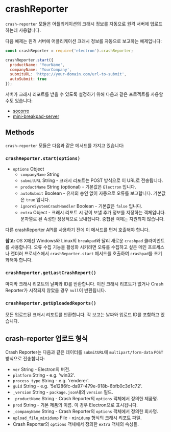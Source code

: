 ﻿# crashReporter

`crash-reporter` 모듈은 어플리케이션의 크래시 정보를 자동으로 원격 서버에
업로드하는데 사용합니다.

다음 예제는 윈격 서버에 어플리케이션 크래시 정보를 자동으로 보고하는 예제입니다:

```javascript
const crashReporter = require('electron').crashReporter;

crashReporter.start({
  productName: 'YourName',
  companyName: 'YourCompany',
  submitURL: 'https://your-domain.com/url-to-submit',
  autoSubmit: true
});
```

서버가 크래시 리포트를 받을 수 있도록 설정하기 위해 다음과 같은 프로젝트를 사용할 수도
있습니다:

* [socorro](https://github.com/mozilla/socorro)
* [mini-breakpad-server](https://github.com/electron/mini-breakpad-server)

## Methods

`crash-reporter` 모듈은 다음과 같은 메서드를 가지고 있습니다:

### `crashReporter.start(options)`

* `options` Object
  * `companyName` String
  * `submitURL` String - 크래시 리포트는 POST 방식으로 이 URL로 전송됩니다.
  * `productName` String (optional) - 기본값은 `Electron` 입니다.
  * `autoSubmit` Boolean - 유저의 승인 없이 자동으로 오류를 보고합니다. 기본값은
    `true` 입니다.
  * `ignoreSystemCrashHandler` Boolean - 기본값은 `false` 입니다.
  * `extra` Object - 크래시 리포트 시 같이 보낼 추가 정보를 지정하는 객체입니다.
    문자열로 된 속성만 정상적으로 보내집니다. 중첩된 객체는 지원되지 않습니다.

다른 crashReporter API를 사용하기 전에 이 메서드를 먼저 호출해야 합니다.

**참고:** OS X에선 Windows와 Linux의 `breakpad`와 달리 새로운 `crashpad`
클라이언트를 사용합니다. 오류 수집 기능을 활성화 시키려면 오류를 수집하고 싶은 메인
프로세스나 랜더러 프로세스에서 `crashReporter.start` 메서드를 호출하여 `crashpad`를
초기화해야 합니다.

### `crashReporter.getLastCrashReport()`

마지막 크래시 리포트의 날짜와 ID를 반환합니다.
이전 크래시 리포트가 없거나 Crash Reporter가 시작되지 않았을 경우 `null`이 반환됩니다.

### `crashReporter.getUploadedReports()`

모든 업로드된 크래시 리포트를 반환합니다. 각 보고는 날짜와 업로드 ID를 포함하고 있습니다.

## crash-reporter 업로드 형식

Crash Reporter는 다음과 같은 데이터를 `submitURL`에 `multipart/form-data` `POST` 방식으로 전송합니다:

* `ver` String - Electron의 버전.
* `platform` String - e.g. 'win32'.
* `process_type` String - e.g. 'renderer'.
* `guid` String - e.g. '5e1286fc-da97-479e-918b-6bfb0c3d1c72'.
* `_version` String - `package.json`내의 `version` 필드.
* `_productName` String - Crash Reporter의 `options` 객체에서 정의한 제품명.
* `prod` String - 기본 제품의 이름. 이 경우 Electron으로 표시됩니다.
* `_companyName` String - Crash Reporter의 `options` 객체에서 정의한 회사명.
* `upload_file_minidump` File - `minidump` 형식의 크래시 리포트 파일.
* Crash Reporter의 `options` 객체에서 정의한 `extra` 객체의 속성들.
